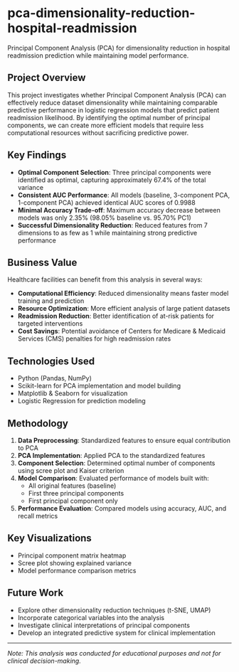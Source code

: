 # pca-dimensionality-reduction-hospital-readmission
Principal Component Analysis (PCA) for dimensionality reduction in hospital readmission prediction while maintaining model performance.

## Project Overview
This project investigates whether Principal Component Analysis (PCA) can effectively reduce dataset dimensionality while maintaining comparable predictive performance in logistic regression models that predict patient readmission likelihood. By identifying the optimal number of principal components, we can create more efficient models that require less computational resources without sacrificing predictive power.

## Key Findings
- **Optimal Component Selection**: Three principal components were identified as optimal, capturing approximately 67.4% of the total variance
- **Consistent AUC Performance**: All models (baseline, 3-component PCA, 1-component PCA) achieved identical AUC scores of 0.9988
- **Minimal Accuracy Trade-off**: Maximum accuracy decrease between models was only 2.35% (98.05% baseline vs. 95.70% PC1)
- **Successful Dimensionality Reduction**: Reduced features from 7 dimensions to as few as 1 while maintaining strong predictive performance

## Business Value
Healthcare facilities can benefit from this analysis in several ways:
- **Computational Efficiency**: Reduced dimensionality means faster model training and prediction
- **Resource Optimization**: More efficient analysis of large patient datasets
- **Readmission Reduction**: Better identification of at-risk patients for targeted interventions
- **Cost Savings**: Potential avoidance of Centers for Medicare & Medicaid Services (CMS) penalties for high readmission rates

## Technologies Used
- Python (Pandas, NumPy)
- Scikit-learn for PCA implementation and model building
- Matplotlib & Seaborn for visualization
- Logistic Regression for prediction modeling

## Methodology
1. **Data Preprocessing**: Standardized features to ensure equal contribution to PCA
2. **PCA Implementation**: Applied PCA to the standardized features
3. **Component Selection**: Determined optimal number of components using scree plot and Kaiser criterion
4. **Model Comparison**: Evaluated performance of models built with:
   - All original features (baseline)
   - First three principal components
   - First principal component only
5. **Performance Evaluation**: Compared models using accuracy, AUC, and recall metrics

## Key Visualizations
- Principal component matrix heatmap
- Scree plot showing explained variance
- Model performance comparison metrics

## Future Work
- Explore other dimensionality reduction techniques (t-SNE, UMAP)
- Incorporate categorical variables into the analysis
- Investigate clinical interpretations of principal components
- Develop an integrated predictive system for clinical implementation

---

*Note: This analysis was conducted for educational purposes and not for clinical decision-making.*
